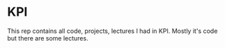 # KPI
This rep contains all code, projects, lectures I had in KPI. Mostly it's code but there are some lectures. 

